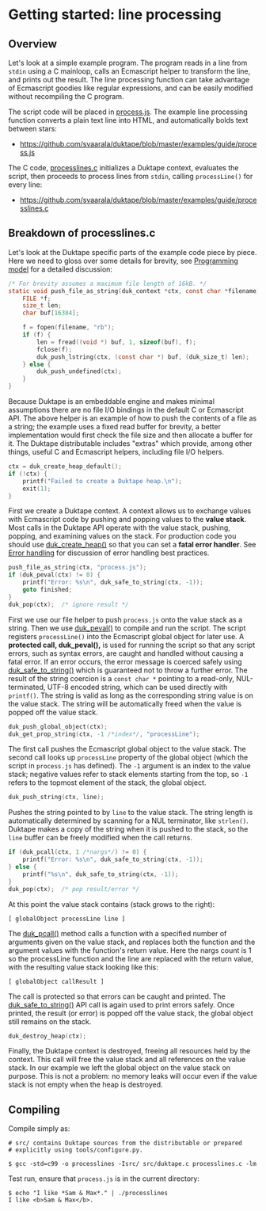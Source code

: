 # Getting started: line processing

## Overview

Let's look at a simple example program.  The program reads in a line from
`stdin` using a C mainloop, calls an Ecmascript helper to transform the
line, and prints out the result.  The line processing function can take
advantage of Ecmascript goodies like regular expressions, and can be easily
modified without recompiling the C program.

The script code will be placed in
[process.js](https://github.com/svaarala/duktape/blob/master/examples/guide/process.js).
The example line processing function converts a plain text line into HTML,
and automatically bolds text between stars:

* https://github.com/svaarala/duktape/blob/master/examples/guide/process.js

The C code, [processlines.c](https://github.com/svaarala/duktape/blob/master/examples/guide/processlines.c)
initializes a Duktape context, evaluates the script, then proceeds to process
lines from `stdin`, calling `processLine()` for every line:

* https://github.com/svaarala/duktape/blob/master/examples/guide/processlines.c

## Breakdown of processlines.c

Let's look at the Duktape specific parts of the example code piece by piece.
Here we need to gloss over some details for brevity, see
[Programming model](http://duktape.org/guide.html#programming) for a
detailed discussion:

```c
/* For brevity assumes a maximum file length of 16kB. */
static void push_file_as_string(duk_context *ctx, const char *filename) {
    FILE *f;
    size_t len;
    char buf[16384];

    f = fopen(filename, "rb");
    if (f) {
        len = fread((void *) buf, 1, sizeof(buf), f);
        fclose(f);
        duk_push_lstring(ctx, (const char *) buf, (duk_size_t) len);
    } else {
        duk_push_undefined(ctx);
    }
}
```

Because Duktape is an embeddable engine and makes minimal assumptions
there are no file I/O bindings in the default C or Ecmascript API.  The
above helper is an example of how to push the contents of a file as a
string; the example uses a fixed read buffer for brevity, a better
implementation would first check the file size and then allocate a buffer
for it.  The Duktape distributable includes "extras" which provide, among
other things, useful C and Ecmascript helpers, including file I/O helpers.

```c
ctx = duk_create_heap_default();
if (!ctx) {
    printf("Failed to create a Duktape heap.\n");
    exit(1);
}
```

First we create a Duktape context.  A context allows us to exchange values
with Ecmascript code by pushing and popping values to the **value stack**.
Most calls in the Duktape API operate with the value stack, pushing, popping,
and examining values on the stack.  For production code you should use
[duk_create_heap()](http://duktape.org/api.html#duk_create_heap) so that you
can set a **fatal error handler**.  See
[Error handling](http://duktape.org/guide.html#error-handling)
for discussion of error handling best practices.

```c
push_file_as_string(ctx, "process.js");
if (duk_peval(ctx) != 0) {
    printf("Error: %s\n", duk_safe_to_string(ctx, -1));
    goto finished;
}
duk_pop(ctx);  /* ignore result */
```

First we use our file helper to push <code>process.js</code> onto the value
stack as a string.  Then we use [duk_peval()](http://duktape.org/api.html#duk_peval)
to compile and run the script.  The script registers `processLine()` into the
Ecmascript global object for later use.  A **protected call, duk_peval(),** is
used for running the script so that any script errors, such as syntax errors,
are caught and handled without causing a fatal error.  If an error occurs, the
error message is coerced safely using
[duk_safe_to_string()](http://duktape.org/api.html#duk_safe_to_string)
which is guaranteed not to throw a further error.  The result of the string
coercion is a `const char *` pointing to a read-only, NUL-terminated, UTF-8
encoded string, which can be used directly with `printf()`.  The string is
valid as long as the corresponding string value is on the value stack.  The
string will be automatically freed when the value is popped off the value
stack.

```c
duk_push_global_object(ctx);
duk_get_prop_string(ctx, -1 /*index*/, "processLine");
```

The first call pushes the Ecmascript global object to the value stack.
The second call looks up `processLine` property of the global object (which
the script in `process.js` has defined).  The `-1` argument is an index to
the value stack; negative values refer to stack elements starting from the
top, so `-1` refers to the topmost element of the stack, the global object.


```c
duk_push_string(ctx, line);
```

Pushes the string pointed to by `line` to the value stack.  The string length
is automatically determined by scanning for a NUL terminator, like `strlen()`.
Duktape makes a copy of the string when it is pushed to the stack, so the
`line` buffer can be freely modified when the call returns.

```c
if (duk_pcall(ctx, 1 /*nargs*/) != 0) {
    printf("Error: %s\n", duk_safe_to_string(ctx, -1));
} else {
    printf("%s\n", duk_safe_to_string(ctx, -1));
}
duk_pop(ctx);  /* pop result/error */
```

At this point the value stack contains (stack grows to the right):

```
[ globalObject processLine line ]
```

The [duk_pcall()](http://duktape.org/api.html#duk_pcall) method calls a
function with a specified number of arguments given on the value stack, and
replaces both the function and the argument values with the function's
return value.  Here the nargs count is 1 so the processLine function and
the line are replaced with the return value, with the resulting value stack
looking like this:

```
[ globalObject callResult ]
```

The call is protected so that errors can be caught and printed.  The
[duk_safe_to_string()](http://duktape.org/api.html#duk_safe_to_string) API
call is again used to print errors safely.  Once printed, the result (or error)
is popped off the value stack, the global object still remains on the stack.

```c
duk_destroy_heap(ctx);
```

Finally, the Duktape context is destroyed, freeing all resources held by the
context.  This call will free the value stack and all references on the value
stack.  In our example we left the global object on the value stack on purpose.
This is not a problem: no memory leaks will occur even if the value stack
is not empty when the heap is destroyed.

## Compiling

Compile simply as:
```
# src/ contains Duktape sources from the distributable or prepared
# explicitly using tools/configure.py.

$ gcc -std=c99 -o processlines -Isrc/ src/duktape.c processlines.c -lm
```

Test run, ensure that `process.js` is in the current directory:

```
$ echo "I like *Sam & Max*." | ./processlines
I like <b>Sam & Max</b>.
```
